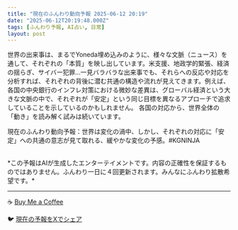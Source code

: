 ```yaml
---
title: "現在のふんわり動向予報 2025-06-12 20:19"
date: "2025-06-12T20:19:48.000Z"
tags: [ふんわり予報, AI占い, 日常]
layout: post
---
```


世界の出来事は、まるでYoneda埋め込みのように、様々な文脈（ニュース）を通して、それぞれの「本質」を映し出しています。米支援、地政学的緊張、経済の揺らぎ、サイバー犯罪…一見バラバラな出来事でも、それらへの反応や対応を分析すれば、それぞれの背後に潜む共通の構造や流れが見えてきます。例えば、各国の中央銀行のインフレ対策における微妙な差異は、グローバル経済という大きな文脈の中で、それぞれが「安定」という同じ目標を異なるアプローチで追求していることを示しているのかもしれません。  各国の対応から、世界全体の「動き」を読み解く試みは続いています。


現在のふんわり動向予報：世界は変化の渦中、しかし、それぞれの対応に「安定」への共通の意志が見て取れる、緩やかな変化の予感。#KGNINJA

<br>
*この予報はAIが生成したエンターテイメントです。内容の正確性を保証するものではありません。ふんわり一日に４回更新されます。みんなにふんわり拡散希望です。*

---
☕️ [Buy Me a Coffee](https://www.buymeacoffee.com/kgninja)

🐦 [現在の予報をXでシェア](https://twitter.com/intent/tweet?text=%E7%8F%BE%E5%9C%A8%E3%81%AE%E3%81%B5%E3%82%93%E3%82%8F%E3%82%8A%E4%BA%88%E5%A0%B1%3A%20%E3%80%8C%E4%B8%96%E7%95%8C%E3%81%AE%E5%87%BA%E6%9D%A5%E4%BA%8B%E3%81%AF%E3%80%81%E3%81%BE%E3%82%8B%E3%81%A7Yoneda%E5%9F%8B%E3%82%81%E8%BE%BC%E3%81%BF%E3%81%AE%E3%82%88%E3%81%86%E3%81%AB%E3%80%81%E6%A7%98%E3%80%85%E3%81%AA%E6%96%87%E8%84%88%EF%BC%88%E3%83%8B%E3%83%A5%E3%83%BC%E3%82%B9%EF%BC%89%E3%82%92%E9%80%9A%E3%81%97%E3%81%A6%E3%80%81%E3%81%9D%E3%82%8C%E3%81%9E%E3%82%8C%E3%81%AE%E3%80%8C%E6%9C%AC%E8%B3%AA%E3%80%8D%E3%82%92%E6%98%A0%E3%81%97%E5%87%BA%E3%81%97%E3%81%A6%E3%81%84%E3%81%BE%E3%81%99%E3%80%82%E3%80%8D%23KGNINJA%20%E7%B6%9A%E3%81%8D%E3%81%AF%E3%83%96%E3%83%AD%E3%82%B0%E3%81%A7%EF%BC%81%F0%9F%91%87&url=https%3A%2F%2Fkg-ninja.github.io%2FFunwariyoso%2F)
